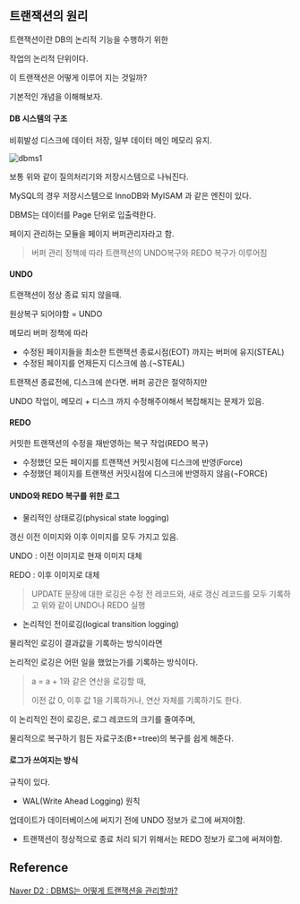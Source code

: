 ## 트랜잭션의 원리

트랜잭션이란 DB의 논리적 기능을 수행하기 위한

작업의 논리적 단위이다.

이 트랜잭션은 어떻게 이루어 지는 것일까?

기본적인 개념을 이해해보자.



#### DB 시스템의 구조

비휘발성 디스크에 데이터 저장, 일부 데이터 메인 메모리 유지.

![dbms1](http://d2.naver.com/content/images/2015/06/helloworld-407507-1.png)



보통 위와 같이 질의처리기와 저장시스템으로 나눠진다.

MySQL의 경우 저장시스템으로 InnoDB와 MyISAM 과 같은 엔진이 있다.



DBMS는 데이터를 Page 단위로 입출력한다.

페이지 관리하는 모듈을 페이지 버퍼관리자라고 함.



> 버퍼 관리 정책에 따라 트랜잭션의 UNDO복구와 REDO 복구가 이루어짐



#### UNDO

트랜잭션이 정상 종료 되지 않을때.

원상복구 되어야함 = UNDO



메모리 버퍼 정책에 따라

- 수정된 페이지들을 최소한 트랜잭션 종료시점(EOT) 까지는 버퍼에 유지(STEAL)
- 수정된 페이지를 언제든지 디스크에 씀.(¬STEAL)

트랜잭션 종료전에, 디스크에 쓴다면. 버퍼 공간은 절약하지만

UNDO 작업이, 메모리 + 디스크 까지 수정해주야해서 복잡해지는 문제가 있음.



#### REDO

커밋한 트랜잭션의 수정을 재반영하는 복구 작업(REDO 복구)

- 수정했던 모든 페이지를 트랜잭션 커밋시점에 디스크에 반영(Force)
- 수정했던 페이지를 트랜잭션 커밋시점에 디스크에 반영하지 않음(¬FORCE)



#### UNDO와 REDO 복구를 위한 로그

- 물리적인 상태로깅(physical state logging)

갱신 이전 이미지와 이후 이미지를 모두 가지고 있음.

UNDO : 이전 이미지로 현재 이미지 대체

REDO : 이후 이미지로 대체

> UPDATE 문장에 대한 로깅은 수정 전 레코드와, 새로 갱신 레코드를 모두 기록하고 위와 같이 UNDO나 REDO 실행



- 논리적인 전이로깅(logical transition logging)

물리적인 로깅이 결과값을 기록하는 방식이라면

논리적인 로깅은 어떤 일을 했었는가를 기록하는 방식이다.



> a = a + 1와 같은 연산을 로깅할 때, 
>
> 이전 값 0, 이후 값 1을 기록하거나, 연산 자체를 기록하기도 한다.



이 논리적인 전이 로깅은, 로그 레코드의 크기를 줄여주며,

물리적으로 복구하기 힘든 자료구조(B+=tree)의 복구를 쉽게 해준다.



#### 로그가 쓰여지는 방식

규칙이 있다.

- WAL(Write Ahead Logging) 원칙

업데이트가 데이터베이스에 써지기 전에 UNDO 정보가 로그에 써져야함.

- 트랜잭션이  정상적으로 종료 처리 되기 위해서는 REDO 정보가 로그에 써져야함.



## Reference

[Naver D2 : DBMS는 어떻게 트랜잭션을 관리할까?](http://d2.naver.com/helloworld/407507)